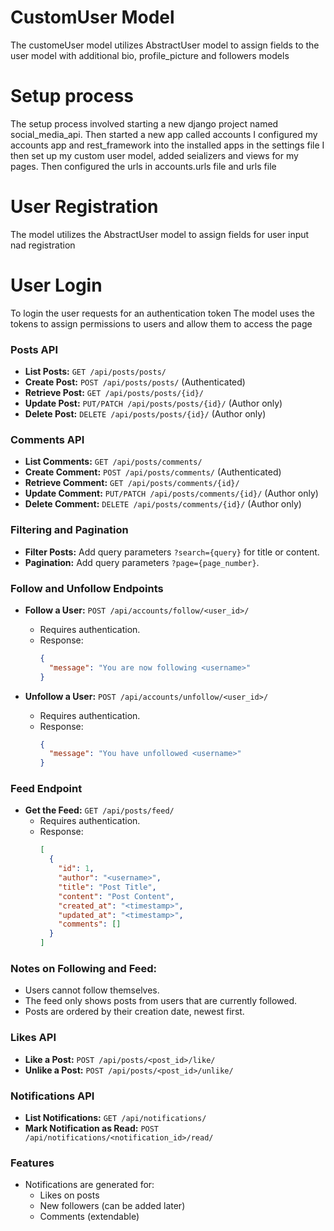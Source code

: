 # CustomUser Model
The customeUser model utilizes AbstractUser model to assign fields to the user model with additional bio, profile_picture and followers models

# Setup process
The setup process involved starting a new django project named social_media_api.
Then started a new app called accounts
I configured my accounts app and rest_framework into the installed apps in the settings file
I then set up my custom user model, added seializers and views for my pages.
Then configured the urls in accounts.urls file and urls file

# User Registration
The model utilizes the AbstractUser model to assign fields for user input nad registration

# User Login
To login the user requests for an authentication token
The model uses the tokens to assign permissions to users and allow them to access the page

### Posts API
- **List Posts:** `GET /api/posts/posts/`
- **Create Post:** `POST /api/posts/posts/` (Authenticated)
- **Retrieve Post:** `GET /api/posts/posts/{id}/`
- **Update Post:** `PUT/PATCH /api/posts/posts/{id}/` (Author only)
- **Delete Post:** `DELETE /api/posts/posts/{id}/` (Author only)

### Comments API
- **List Comments:** `GET /api/posts/comments/`
- **Create Comment:** `POST /api/posts/comments/` (Authenticated)
- **Retrieve Comment:** `GET /api/posts/comments/{id}/`
- **Update Comment:** `PUT/PATCH /api/posts/comments/{id}/` (Author only)
- **Delete Comment:** `DELETE /api/posts/comments/{id}/` (Author only)

### Filtering and Pagination
- **Filter Posts:** Add query parameters `?search={query}` for title or content.
- **Pagination:** Add query parameters `?page={page_number}`.

### Follow and Unfollow Endpoints
- **Follow a User:** `POST /api/accounts/follow/<user_id>/`
  - Requires authentication.
  - Response:
    ```json
    {
      "message": "You are now following <username>"
    }
    ```

- **Unfollow a User:** `POST /api/accounts/unfollow/<user_id>/`
  - Requires authentication.
  - Response:
    ```json
    {
      "message": "You have unfollowed <username>"
    }
    ```

### Feed Endpoint
- **Get the Feed:** `GET /api/posts/feed/`
  - Requires authentication.
  - Response:
    ```json
    [
      {
        "id": 1,
        "author": "<username>",
        "title": "Post Title",
        "content": "Post Content",
        "created_at": "<timestamp>",
        "updated_at": "<timestamp>",
        "comments": []
      }
    ]
    ```

### Notes on Following and Feed:
- Users cannot follow themselves.
- The feed only shows posts from users that are currently followed.
- Posts are ordered by their creation date, newest first.

### Likes API
- **Like a Post:** `POST /api/posts/<post_id>/like/`
- **Unlike a Post:** `POST /api/posts/<post_id>/unlike/`

### Notifications API
- **List Notifications:** `GET /api/notifications/`
- **Mark Notification as Read:** `POST /api/notifications/<notification_id>/read/`

### Features
- Notifications are generated for:
  - Likes on posts
  - New followers (can be added later)
  - Comments (extendable)
